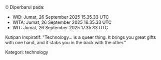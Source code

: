 ⏰ Diperbarui pada:
- WIB: Jumat, 26 September 2025 15.35.33 UTC
- WITA: Jumat, 26 September 2025 16.35.33 UTC
- WIT: Jumat, 26 September 2025 17.35.33 UTC

Kutipan Inspiratif:
"Technology... is a queer thing. It brings you great gifts with one hand, and it stabs you in the back with the other."


Kategori: technology

